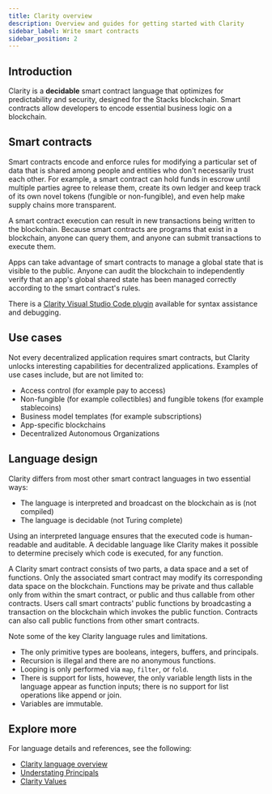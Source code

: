 ```yaml
---
title: Clarity overview
description: Overview and guides for getting started with Clarity
sidebar_label: Write smart contracts
sidebar_position: 2
---
```


## Introduction

Clarity is a **decidable** smart contract language that optimizes for predictability and security, designed for the Stacks blockchain. Smart contracts allow developers to encode essential business logic on a blockchain.

## Smart contracts

Smart contracts encode and enforce rules for modifying a particular set of data that is shared among people and entities who don't necessarily trust each other. For example, a smart contract can hold funds in escrow until multiple parties agree to release them, create its own ledger and keep track of its own novel tokens (fungible or non-fungible), and even help make supply chains more transparent.

A smart contract execution can result in new transactions being written to the blockchain. Because smart contracts are programs that exist in a blockchain, anyone can query them, and anyone can submit transactions to execute them.

Apps can take advantage of smart contracts to manage a global state that is visible to the public. Anyone can audit the blockchain to independently verify that an app's global shared state has been managed correctly according to the smart contract's rules.

There is a [Clarity Visual Studio Code plugin][] available for syntax assistance and debugging.

## Use cases

Not every decentralized application requires smart contracts, but Clarity unlocks interesting capabilities for decentralized applications. Examples of use cases include, but are not limited to:

- Access control (for example pay to access)
- Non-fungible (for example collectibles) and fungible tokens (for example stablecoins)
- Business model templates (for example subscriptions)
- App-specific blockchains
- Decentralized Autonomous Organizations

## Language design

Clarity differs from most other smart contract languages in two essential ways:

- The language is interpreted and broadcast on the blockchain as is (not compiled)
- The language is decidable (not Turing complete)

Using an interpreted language ensures that the executed code is human-readable and auditable. A decidable language like Clarity makes it possible to determine precisely which code is executed, for any function.

A Clarity smart contract consists of two parts, a data space and a set of functions. Only the associated smart contract may modify its corresponding data space on the blockchain. Functions may be private and thus callable only from within the smart contract, or public and thus callable from other contracts. Users call smart contracts' public functions by broadcasting a transaction on the blockchain which invokes the public function. Contracts can also call public functions from other smart contracts.

Note some of the key Clarity language rules and limitations.

- The only primitive types are booleans, integers, buffers, and principals.
- Recursion is illegal and there are no anonymous functions.
- Looping is only performed via `map`, `filter`, or `fold`.
- There is support for lists, however, the only variable length lists in the language appear as function inputs; there is no support for list operations like append or join.
- Variables are immutable.

## Explore more

For language details and references, see the following:

- [Clarity language overview](./clarity-language/)
- [Understating Principals](principals)
- [Clarity Values](values)

[Clarity Visual Studio Code plugin]: https://marketplace.visualstudio.com/items?itemName=HiroSystems.clarity-lsp
